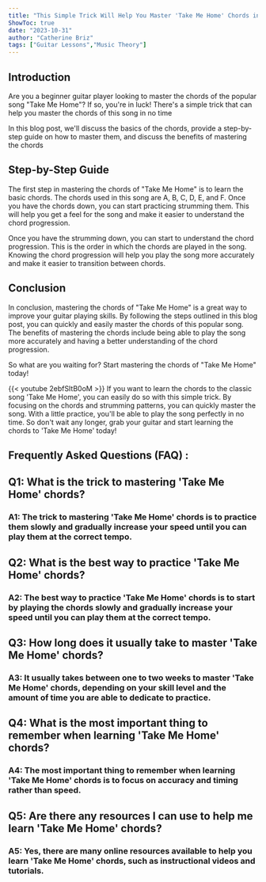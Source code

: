 ```yaml
---
title: "This Simple Trick Will Help You Master 'Take Me Home' Chords in No Time!"
ShowToc: true 
date: "2023-10-31"
author: "Catherine Briz" 
tags: ["Guitar Lessons","Music Theory"]
---
```

## Introduction

Are you a beginner guitar player looking to master the chords of the popular song "Take Me Home"? If so, you're in luck! There's a simple trick that can help you master the chords of this song in no time 

In this blog post, we'll discuss the basics of the chords, provide a step-by-step guide on how to master them, and discuss the benefits of mastering the chords 

## Step-by-Step Guide

The first step in mastering the chords of "Take Me Home" is to learn the basic chords. The chords used in this song are A, B, C, D, E, and F. Once you have the chords down, you can start practicing strumming them. This will help you get a feel for the song and make it easier to understand the chord progression. 

Once you have the strumming down, you can start to understand the chord progression. This is the order in which the chords are played in the song. Knowing the chord progression will help you play the song more accurately and make it easier to transition between chords. 

## Conclusion

In conclusion, mastering the chords of "Take Me Home" is a great way to improve your guitar playing skills. By following the steps outlined in this blog post, you can quickly and easily master the chords of this popular song. The benefits of mastering the chords include being able to play the song more accurately and having a better understanding of the chord progression. 

So what are you waiting for? Start mastering the chords of "Take Me Home" today!

{{< youtube 2ebfSItB0oM >}} 
If you want to learn the chords to the classic song 'Take Me Home', you can easily do so with this simple trick. By focusing on the chords and strumming patterns, you can quickly master the song. With a little practice, you'll be able to play the song perfectly in no time. So don't wait any longer, grab your guitar and start learning the chords to 'Take Me Home' today!

## Frequently Asked Questions (FAQ) :
<h2>Q1: What is the trick to mastering 'Take Me Home' chords?</h2>

<h3>A1: The trick to mastering 'Take Me Home' chords is to practice them slowly and gradually increase your speed until you can play them at the correct tempo.</h3>

<h2>Q2: What is the best way to practice 'Take Me Home' chords?</h2>

<h3>A2: The best way to practice 'Take Me Home' chords is to start by playing the chords slowly and gradually increase your speed until you can play them at the correct tempo.</h3>

<h2>Q3: How long does it usually take to master 'Take Me Home' chords?</h2>

<h3>A3: It usually takes between one to two weeks to master 'Take Me Home' chords, depending on your skill level and the amount of time you are able to dedicate to practice.</h3>

<h2>Q4: What is the most important thing to remember when learning 'Take Me Home' chords?</h2>

<h3>A4: The most important thing to remember when learning 'Take Me Home' chords is to focus on accuracy and timing rather than speed.</h3>

<h2>Q5: Are there any resources I can use to help me learn 'Take Me Home' chords?</h2>

<h3>A5: Yes, there are many online resources available to help you learn 'Take Me Home' chords, such as instructional videos and tutorials.</h3>



